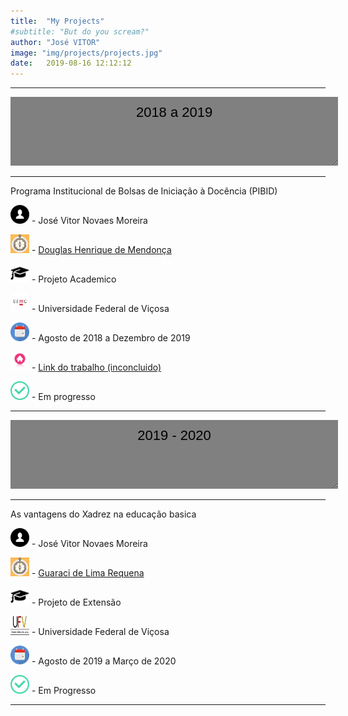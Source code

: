 ```yaml
---
title:  "My Projects"
#subtitle: "But do you scream?"
author: "José VITOR"
image: "img/projects/projects.jpg"
date:   2019-08-16 12:12:12
---
```


______________________________________
<textarea style="text-align: center;width:100%;height:90px;background-color:grey;color:black;border:none;padding:2%;font:22px/30px sans-serif;">
2018 a 2019
</textarea>
______________________________________

Programa Institucional de Bolsas de Iniciação à Docência (PIBID)

<img src="img//icons//aluno.svg" width="30" height="30" /> - José Vitor Novaes Moreira 

<img src="img//icons//orientador.png" width="30" height="30" /> - [Douglas Henrique de Mendonça](http://lattes.cnpq.br/3662975065070488)

<img src="img//icons//chap.png" width="30" height="30" /> - Projeto Academico

<img src="img//icons//ufmg.jpg" width="30" height="30" /> - Universidade Federal de Viçosa 

<img src="img//icons//cal.jpg" width="30" height="30" /> - Agosto de 2018 a Dezembro de 2019

<img src="img//icons//site.png" width="30" height="30" /> - [Link do trabalho (inconcluido)]()

<img src="img//icons//finish.png" width="30" height="30" /> - Em progresso 

______________________________________

<textarea style="text-align: center;width:100%;height:90px;background-color:grey;color:black;border:none;padding:2%;font:22px/30px sans-serif;">
2019 - 2020
</textarea>
______________________________________

As vantagens do Xadrez na educação basica 

<img src="img//icons//aluno.svg" width="30" height="30" /> - José Vitor Novaes Moreira

<img src="img//icons//orientador.png" width="30" height="30" /> - [Guaraci de Lima Requena](http://buscatextual.cnpq.br/buscatextual/visualizacv.do?id=K4477659A2)

<img src="img//icons//chap.png" width="30" height="30" /> - Projeto de Extensão 

<img src="img//icons//UFV.jpg" width="30" height="30" /> - Universidade Federal de Viçosa  

<img src="img//icons//cal.jpg" width="30" height="30" /> - Agosto de 2019 a Março de 2020

<img src="img//icons//finish.png" width="30" height="30" /> - Em Progresso 

______________________________________
